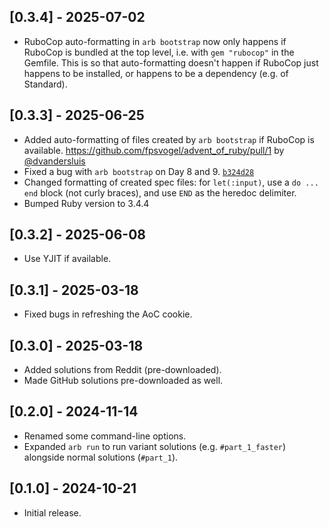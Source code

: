 ## [0.3.4] - 2025-07-02

- RuboCop auto-formatting in `arb bootstrap` now only happens if RuboCop is bundled at the top level, i.e. with `gem "rubocop"` in the Gemfile. This is so that auto-formatting doesn't happen if RuboCop just happens to be installed, or happens to be a dependency (e.g. of Standard).

## [0.3.3] - 2025-06-25

- Added auto-formatting of files created by `arb bootstrap` if RuboCop is available. https://github.com/fpsvogel/advent_of_ruby/pull/1 by [@dvandersluis](https://github.com/dvandersluis)
- Fixed a bug with `arb bootstrap` on Day 8 and 9. [`b324d28`](https://github.com/fpsvogel/advent_of_ruby/commit/b324d28aa7665eba7f6236fa26c02102909fcb27)
- Changed formatting of created spec files: for `let(:input)`, use a `do ... end` block (not curly braces), and use `END` as the heredoc delimiter.
- Bumped Ruby version to 3.4.4

## [0.3.2] - 2025-06-08

- Use YJIT if available.

## [0.3.1] - 2025-03-18

- Fixed bugs in refreshing the AoC cookie.

## [0.3.0] - 2025-03-18

- Added solutions from Reddit (pre-downloaded).
- Made GitHub solutions pre-downloaded as well.

## [0.2.0] - 2024-11-14

- Renamed some command-line options.
- Expanded `arb run` to run variant solutions (e.g. `#part_1_faster`) alongside normal solutions (`#part_1`).

## [0.1.0] - 2024-10-21

- Initial release.
